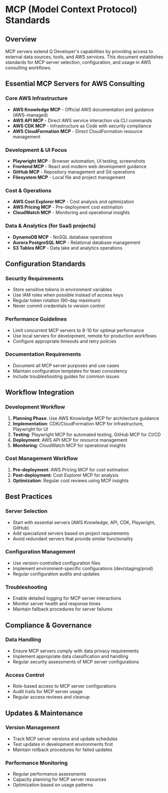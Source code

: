 # MCP (Model Context Protocol) Standards

## Overview

MCP servers extend Q Developer's capabilities by providing access to external data sources, tools, and AWS services. This document establishes standards for MCP server selection, configuration, and usage in AWS consulting workflows.

## Essential MCP Servers for AWS Consulting

### Core AWS Infrastructure
- **AWS Knowledge MCP** - Official AWS documentation and guidance (AWS-managed)
- **AWS API MCP** - Direct AWS service interaction via CLI commands
- **AWS CDK MCP** - Infrastructure as Code with security compliance
- **AWS CloudFormation MCP** - Direct CloudFormation resource management

### Development & UI Focus
- **Playwright MCP** - Browser automation, UI testing, screenshots
- **Frontend MCP** - React and modern web development guidance
- **GitHub MCP** - Repository management and Git operations
- **Filesystem MCP** - Local file and project management

### Cost & Operations
- **AWS Cost Explorer MCP** - Cost analysis and optimization
- **AWS Pricing MCP** - Pre-deployment cost estimation
- **CloudWatch MCP** - Monitoring and operational insights

### Data & Analytics (for SaaS projects)
- **DynamoDB MCP** - NoSQL database operations
- **Aurora PostgreSQL MCP** - Relational database management
- **S3 Tables MCP** - Data lake and analytics operations

## Configuration Standards

### Security Requirements
- Store sensitive tokens in environment variables
- Use IAM roles when possible instead of access keys
- Regular token rotation (90-day maximum)
- Never commit credentials to version control

### Performance Guidelines
- Limit concurrent MCP servers to 8-10 for optimal performance
- Use local servers for development, remote for production workflows
- Configure appropriate timeouts and retry policies

### Documentation Requirements
- Document all MCP server purposes and use cases
- Maintain configuration templates for team consistency
- Include troubleshooting guides for common issues

## Workflow Integration

### Development Workflow
1. **Planning Phase**: Use AWS Knowledge MCP for architecture guidance
2. **Implementation**: CDK/CloudFormation MCP for infrastructure, Playwright for UI
3. **Testing**: Playwright MCP for automated testing, GitHub MCP for CI/CD
4. **Deployment**: AWS API MCP for resource management
5. **Monitoring**: CloudWatch MCP for operational insights

### Cost Management Workflow
1. **Pre-deployment**: AWS Pricing MCP for cost estimation
2. **Post-deployment**: Cost Explorer MCP for analysis
3. **Optimization**: Regular cost reviews using MCP insights

## Best Practices

### Server Selection
- Start with essential servers (AWS Knowledge, API, CDK, Playwright, GitHub)
- Add specialized servers based on project requirements
- Avoid redundant servers that provide similar functionality

### Configuration Management
- Use version-controlled configuration files
- Implement environment-specific configurations (dev/staging/prod)
- Regular configuration audits and updates

### Troubleshooting
- Enable detailed logging for MCP server interactions
- Monitor server health and response times
- Maintain fallback procedures for server failures

## Compliance & Governance

### Data Handling
- Ensure MCP servers comply with data privacy requirements
- Implement appropriate data classification and handling
- Regular security assessments of MCP server configurations

### Access Control
- Role-based access to MCP server configurations
- Audit trails for MCP server usage
- Regular access reviews and cleanup

## Updates & Maintenance

### Version Management
- Track MCP server versions and update schedules
- Test updates in development environments first
- Maintain rollback procedures for failed updates

### Performance Monitoring
- Regular performance assessments
- Capacity planning for MCP server resources
- Optimization based on usage patterns